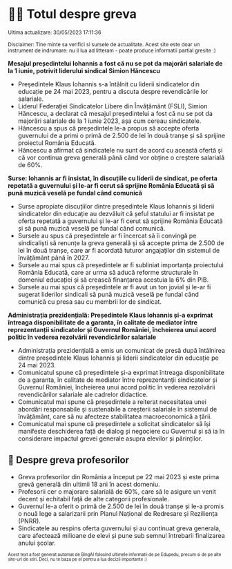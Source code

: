 # 👩‍🏫 Totul despre greva
<sub>Ultima actualizare: 30/05/2023 17:11:36</sub>

<sub>Disclaimer: Tine minte sa verifici si sursele de actualitate. Acest site este doar un instrument de indrumare: nu il lua ad litteram - poate produce informatii partial gresite :)</sub>

**Mesajul președintelui Iohannis a fost că nu se pot da majorări salariale de la 1 iunie, potrivit liderului sindical Simion Hăncescu**

- Președintele Klaus Iohannis s-a întâlnit cu liderii sindicatelor din educație pe 24 mai 2023, pentru a discuta despre revendicările lor salariale.
- Liderul Federației Sindicatelor Libere din Învățământ (FSLI), Simion Hăncescu, a declarat că mesajul președintelui a fost că nu se pot da majorări salariale de la 1 iunie 2023, așa cum cereau sindicatele.
- Hăncescu a spus că președintele le-a propus să accepte oferta guvernului de a primi o primă de 2.500 de lei în două tranșe și să sprijine proiectul România Educată.
- Hăncescu a afirmat că sindicatele nu sunt de acord cu această ofertă și că vor continua greva generală până când vor obține o creștere salarială de 60%.

**Surse: Iohannis ar fi insistat, în discuțiile cu liderii de sindicat, pe oferta repetată a guvernului și le-ar fi cerut să sprijine România Educată și să pună muzică veselă pe fundal când comunică**

- Surse apropiate discuțiilor dintre președintele Klaus Iohannis și liderii sindicatelor din educație au dezvăluit că șeful statului ar fi insistat pe oferta repetată a guvernului și le-ar fi cerut să sprijine România Educată și să pună muzică veselă pe fundal când comunică.
- Sursele au spus că președintele ar fi încercat să îi convingă pe sindicaliști să renunțe la greva generală și să accepte prima de 2.500 de lei în două tranșe, care ar fi acordată tuturor angajaților din sistemul de învățământ până în 2027.
- Sursele au mai spus că președintele ar fi subliniat importanța proiectului România Educată, care ar urma să aducă reforme structurale în domeniul educației și să crească finanțarea acestuia la 6% din PIB.
- Sursele au mai spus că președintele ar fi avut un ton jovial și le-ar fi sugerat liderilor sindicali să pună muzică veselă pe fundal când comunică cu presa sau cu membrii lor de sindicat.

**Administrația prezidențială: Președintele Klaus Iohannis și-a exprimat întreaga disponibilitate de a garanta, în calitate de mediator între reprezentanții sindicatelor și Guvernul României, încheierea unui acord politic în vederea rezolvării revendicărilor salariale**

- Administrația prezidențială a emis un comunicat de presă după întâlnirea dintre președintele Klaus Iohannis și liderii sindicatelor din educație pe 24 mai 2023.
- Comunicatul spune că președintele și-a exprimat întreaga disponibilitate de a garanta, în calitate de mediator între reprezentanții sindicatelor și Guvernul României, încheierea unui acord politic în vederea rezolvării revendicărilor salariale ale cadrelor didactice.
- Comunicatul mai spune că președintele a reiterat necesitatea unei abordări responsabile și sustenabile a creșterii salariale în sistemul de învățământ, care să nu afecteze stabilitatea macroeconomică a țării.
- Comunicatul mai spune că președintele a solicitat sindicatelor să își manifeste deschiderea față de dialog și negociere cu Guvernul și să ia în considerare impactul grevei generale asupra elevilor și părinților.

## 🏫 Despre greva profesorilor

- Greva profesorilor din România a început pe 22 mai 2023 și este prima grevă generală din ultimii 18 ani în acest domeniu.
- Profesorii cer o majorare salarială de 60%, care să le asigure un venit decent și echitabil față de alte categorii profesionale.
- Guvernul le-a oferit o primă de 2.500 de lei în două tranșe și le-a promis o nouă lege a salarizarii prin Planul Național de Redresare și Reziliența (PNRR).
- Sindicatele au respins oferta guvernului și au continuat greva generala, care afectează milioane de elevi și pune sub semnul întrebarii finalizarea anului școlar.


<sub><sub>Acest text a fost generat automat de BingAI folosind ultimele informatii de pe Edupedu, precum si de pe alte site-uri de stiri. Deci, nu te baza pe el pentru a lua decizii importante :)</sub></sub>